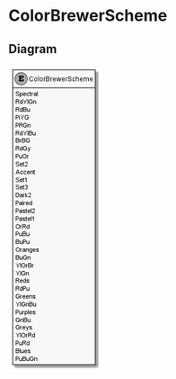 ﻿# ColorBrewerScheme

## Diagram

![ColorBrewerScheme.png](./ColorBrewerScheme.png "ColorBrewerScheme")
